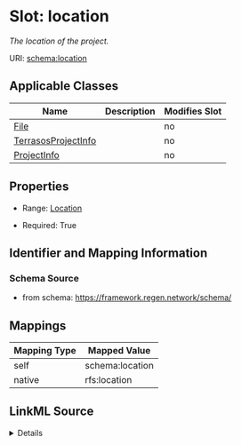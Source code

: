

# Slot: location


_The location of the project._





URI: [schema:location](http://schema.org/location)



<!-- no inheritance hierarchy -->





## Applicable Classes

| Name | Description | Modifies Slot |
| --- | --- | --- |
| [File](File.md) |  |  no  |
| [TerrasosProjectInfo](TerrasosProjectInfo.md) |  |  no  |
| [ProjectInfo](ProjectInfo.md) |  |  no  |







## Properties

* Range: [Location](Location.md)

* Required: True





## Identifier and Mapping Information







### Schema Source


* from schema: https://framework.regen.network/schema/




## Mappings

| Mapping Type | Mapped Value |
| ---  | ---  |
| self | schema:location |
| native | rfs:location |




## LinkML Source

<details>
```yaml
name: location
description: The location of the project.
from_schema: https://framework.regen.network/schema/
rank: 1000
slot_uri: schema:location
alias: location
domain_of:
- ProjectInfo
- File
range: Location
required: true
inlined: true

```
</details>